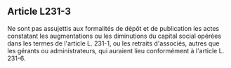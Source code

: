 Article L231-3
----
Ne sont pas assujettis aux formalités de dépôt et de publication les actes
constatant les augmentations ou les diminutions du capital social opérées dans
les termes de l'article L. 231-1, ou les retraits d'associés, autres que les
gérants ou administrateurs, qui auraient lieu conformément à l'article L. 231-6.
